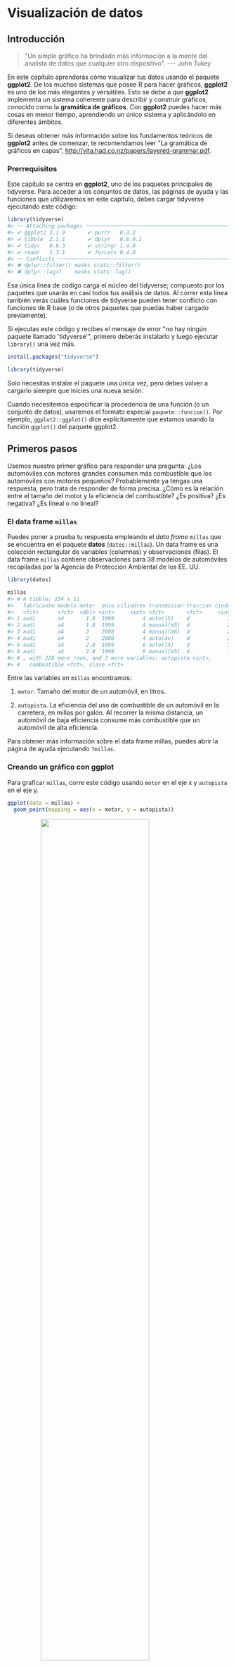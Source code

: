 

# Visualización de datos

## Introducción

>"Un simple gráfico ha brindado más información a la mente del analista de datos
>que cualquier otro dispositivo". --- John Tukey

En este capítulo aprenderás cómo visualizar tus datos usando el paquete **ggplot2**. De los muchos sistemas que posee R para hacer gráficos, **ggplot2** es uno de los más elegantes y versátiles. Esto se debe a que **ggplot2** implementa un sistema coherente para describir y construir gráficos, conocido como la **gramática de gráficos**. Con **ggplot2** puedes hacer más cosas en menor tiempo, aprendiendo un único sistema y aplicándolo en diferentes ámbitos.

Si deseas obtener más información sobre los fundamentos teóricos de **ggplot2** antes de comenzar, te recomendamos leer "La gramática de gráficos en capas", <http://vita.had.co.nz/papers/layered-grammar.pdf>.

### Prerrequisitos

Este capítulo se centra en **ggplot2**, uno de los paquetes principales de tidyverse. Para acceder a los conjuntos de datos, las páginas de ayuda y las funciones que utilizaremos en este capítulo, debes cargar tidyverse ejecutando este código:


```r
library(tidyverse)
#> ── Attaching packages ──────────────────────────────────────────────────────────────── tidyverse 1.2.1 ──
#> ✔ ggplot2 3.1.0       ✔ purrr   0.3.2  
#> ✔ tibble  2.1.1       ✔ dplyr   0.8.0.1
#> ✔ tidyr   0.8.3       ✔ stringr 1.4.0  
#> ✔ readr   1.3.1       ✔ forcats 0.4.0
#> ── Conflicts ─────────────────────────────────────────────────────────────────── tidyverse_conflicts() ──
#> ✖ dplyr::filter() masks stats::filter()
#> ✖ dplyr::lag()    masks stats::lag()
```

Esa única línea de código carga el núcleo del tidyverse; compuesto por los paquetes que usarás en casi todos tus análisis de datos. Al correr esta línea también verás cuáles funciones de tidyverse pueden tener conflicto con funciones de R base (o de otros paquetes que puedas haber cargado previamente).

Si ejecutas este código y recibes el mensaje de error "no hay ningún paquete llamado 'tidyverse'", primero deberás instalarlo y luego ejecutar `library()` una vez más.


```r
install.packages("tidyverse")

library(tidyverse)
```

Solo necesitas instalar el paquete una única vez, pero debes volver a cargarlo siempre que inicies una nueva sesión.

Cuando necesitemos especificar la procedencia de una función (o un conjunto de datos), usaremos el formato especial `paquete::funcion()`. Por ejemplo, `ggplot2::ggplot()` dice explícitamente que estamos usando la función `ggplot()` del paquete ggplot2.

## Primeros pasos

Usemos nuestro primer gráfico para responder una pregunta: ¿Los automóviles con motores grandes consumen más combustible que los automóviles con motores pequeños? Probablemente ya tengas una respuesta, pero trata de responder de forma precisa. ¿Cómo es la relación entre el tamaño del motor y la eficiencia del combustible? ¿Es positiva? ¿Es negativa? ¿Es lineal o no lineal?

### El data frame `millas`

Puedes poner a prueba tu respuesta empleando el *data frame* `millas` que se encuentra en el paquete **datos** (`datos::millas`). Un data frame es una colección rectangular de variables (columnas) y observaciones (filas). El data frame `millas` contiene observaciones para 38 modelos de automóviles recopiladas por la Agencia de Protección Ambiental de los EE. UU. 


```r
library(datos)

millas
#> # A tibble: 234 x 11
#>   fabricante modelo motor  anio cilindros transmision traccion ciudad
#>   <fct>      <fct>  <dbl> <int>     <int> <fct>       <fct>     <int>
#> 1 audi       a4       1.8  1999         4 auto(l5)    d            18
#> 2 audi       a4       1.8  1999         4 manual(m5)  d            21
#> 3 audi       a4       2    2008         4 manual(m6)  d            20
#> 4 audi       a4       2    2008         4 auto(av)    d            21
#> 5 audi       a4       2.8  1999         6 auto(l5)    d            16
#> 6 audi       a4       2.8  1999         6 manual(m5)  d            18
#> # … with 228 more rows, and 3 more variables: autopista <int>,
#> #   combustible <fct>, clase <fct>
```

Entre las variables en `millas` encontramos:

1. `motor`. Tamaño del motor de un automóvil, en litros.

2. `autopista`. La eficiencia del uso de combustible de un automóvil en la carretera, en millas por galón. Al recorrer la misma distancia, un automóvil de baja eficiencia consume más combustible que un automóvil de alta eficiencia. 

Para obtener más información sobre el data frame millas, puedes abrir la página de ayuda ejecutando `?millas`.

### Creando un gráfico con ggplot

Para graficar `millas`, corre este código usando `motor` en el eje x y `autopista` en el eje y.


```r
ggplot(data = millas) + 
  geom_point(mapping = aes(x = motor, y = autopista))
```

<img src="visualize_files/figure-html/unnamed-chunk-5-1.png" width="70%" style="display: block; margin: auto;" />

El gráfico muestra una relación negativa entre el tamaño del motor (`motor`) y la eficiencia del combustible (`autopista`). En otras palabras, los vehículos con motores grandes usan más combustible. Este resultado, ¿confirma o refuta tu hipótesis acerca de la relación entre la eficiencia del combustible y el tamaño del motor?

Para comenzar un gráfico con **ggplot2** se utiliza la función `ggplot()`. `ggplot()` crea un sistema de coordenadas al cual puedes agregar capas. El primer argumento de `ggplot()` es el conjunto de datos para usar en el gráfico. Si corres `ggplot(data = millas)`, obtendrás un gráfico vacío. Como no es muy interesante, no vamos a mostrarlo aquí.

Para completar tu gráfico debes agregar una o más capas a `ggplot()`. La función `geom_point()` agrega una capa de puntos al gráfico, que crea un diagrama de dispersión (*scatterplot*). **ggplot2** incluye muchas funciones geom, cada una de las cuales agrega un tipo de capa diferente a un gráfico. Aprenderás muchas de ellas a lo largo de este capítulo.

Cada función geom en **ggplot2** tiene un argumento de `mapping`. Este define cómo se "mapean" o se asignan las variables del conjunto de datos a propiedades visuales. El argumento de `mapping` siempre aparece emparejado con `aes()`, y los argumentos `x` e `y` dentro de `aes()` especifican qué variables asignar a los ejes x e y. **ggplot2** busca la variable asignada en el argumento `data`, en este caso, `millas`.

### Una plantilla de gráficos

Convirtamos ahora este código en una plantilla reutilizable para hacer gráficos con **ggplot2**. Para hacer un gráfico, reemplaza las secciones entre corchetes en el siguiente código con un conjunto de datos, una función geom o una colección de mapeos. 


```r
ggplot(data = <DATOS>) + 
  <GEOM_FUNCION>(mapping = aes(<MAPEOS>)) 
```

El resto de este capítulo te mostrará cómo utilizar y adaptar esta plantilla para crear diferentes tipos de gráficos. Comenzaremos por el componente `<MAPEOS>`

### Ejercicios

1.  Corre `ggplot(data = millas)`. ¿Qué observas?

2.  ¿Cuántas filas hay en `millas`? ¿Cuántas columnas?

3.  ¿Qué describe la variable `traccion`? Lee la ayuda de `?millas` para encontrar la respuesta.
     
4.  Realiza un gráfico de dispersión de `autopista` versus `cilindros`.

5.  ¿Qué sucede cuando haces un gráfico de dispersión de `clase` versus `traccion`? ¿Por qué no es útil este gráfico?

## Mapeos estéticos

> "El mayor valor de una imagen es cuando nos obliga a observar
> lo que no esperabamos ver". --- John Tukey

En el siguiente gráfico, un grupo de puntos (resaltados en rojo) parece quedar fuera de la tendencia lineal. Estos vehículos tienen un kilometraje mayor de lo que esperaríamos. ¿Cómo puedes explicar estos vehículos?

<img src="visualize_files/figure-html/unnamed-chunk-7-1.png" width="70%" style="display: block; margin: auto;" />

Supongamos que estos automóviles son híbridos. Una forma de probar esta hipótesis es observando la variable que indica la `clase` de cada automóvil. La variable `clase` del conjunto de datos de `millas` clasifica los autos en grupos como compacto, mediano y SUV. Si los puntos periféricos corresponden a automóviles híbridos, deberían estar clasificados como compactos o, tal vez, subcompactos (ten en cuenta que estos datos se recopilaron antes de que los camiones híbridos y SUV se hicieran populares).

Puedes agregar una tercera variable, como `clase`, a un diagrama de dispersión bidimensional asignándolo a una __estética__. Una estética es una propiedad visual de los objetos de un gráfico. La estética incluye cosas como el tamaño, la forma o el color de tus puntos. Puedes mostrar un punto (como el siguiente) de diferentes maneras cambiando los valores de sus propiedades estéticas. Como ya usamos la palabra "valor" para describir los datos, usemos la palabra "nivel" para describir las propiedades estéticas. Aquí cambiamos los niveles del tamaño, la forma y el color de un punto para que el punto sea pequeño, triangular o azul:

<img src="visualize_files/figure-html/unnamed-chunk-8-1.png" width="70%" style="display: block; margin: auto;" />

El mapeo entre las propiedades estéticas del gráfico y las variables del conjunto de datos te permite comunicar información de los mismos. Por ejemplo, puedes asignar los colores de los puntos de acuerdo con la variable `clase` para indicar la clase de cada automóvil.


```r
ggplot(data = millas) + 
  geom_point(mapping = aes(x = motor, y = autopista, color = clase))
```

<img src="visualize_files/figure-html/unnamed-chunk-9-1.png" width="70%" style="display: block; margin: auto;" />

(Si prefieres el inglés británico, como Hadley, puedes usar `colour` en lugar de `color`).

Para mapear (o asignar) una estética a una variable, debes asociar el nombre de la estética al de la variable dentro de `aes()`. **ggplot2** asignará automáticamente un nivel único de la estética (en este ejemplo, un color) a cada valor único de la variable. Este proceso es conocido como __escalamiento__ (*scaling*). **ggplot2** acompañará el gráfico con una leyenda que explica qué niveles corresponden a qué valores.

Los colores revelan que muchos de los puntos inusuales son los automóviles de dos asientos. ¡Estos automóviles no parecen híbridos, y son, de hecho, automóviles deportivos! Los automóviles deportivos tienen motores grandes, así como las camionetas todo terreno o pickups, a diferencia de los automóviles pequeños, medianos y compactos, lo que mejora su consumo de gasolina. En retrospectiva, es poco probable que estos automóviles sean híbridos ya que tienen motores grandes.

En el ejemplo anterior, asignamos la variable `clase` a la estética del color , pero podríamos haber asignado a la estética del tamaño de la misma manera. En este caso, el tamaño exacto de cada punto revelaría clase. Recibimos aquí una __advertencia__ (*warning*), porque mapear una variable desordenada (`clase`) a una estética ordenada (`size`) no es una buena idea.


```r
ggplot(data = millas) + 
  geom_point(mapping = aes(x = motor, y = autopista, size = clase))
#> Warning: Using size for a discrete variable is not advised.
```

<img src="visualize_files/figure-html/unnamed-chunk-10-1.png" width="70%" style="display: block; margin: auto;" />

También podríamos haber asignado la `clase` a la estética *alfa*, que controla la transparencia de los puntos o a la estética *shape* que controla la forma (shape) de los puntos.


```r
# Izquierda
ggplot(data = millas) + 
  geom_point(mapping = aes(x = motor, y = autopista, alpha = clase))

# Derecha
ggplot(data = millas) + 
  geom_point(mapping = aes(x = motor, y = autopista, shape = clase))
```

<img src="visualize_files/figure-html/unnamed-chunk-11-1.png" width="50%" /><img src="visualize_files/figure-html/unnamed-chunk-11-2.png" width="50%" />

¿Qué pasó con los SUV? **ggplot2** solo puede usar seis formas a la vez. De forma predeterminada, los grupos adicionales no se grafican cuando se emplea la estética de la forma.

Para cada estética, se usa `aes()` para asociar el nombre de la estética con la variable seleccionada para graficar. La función `aes()` reúne cada una de las asignaciones estéticas utilizadas por una capa y las pasa al argumento de mapeo de la capa.  La sintaxis resalta una visión útil sobre `x` e `y`: las ubicaciones de x e y de un punto son en sí mismas también estéticas, es decir propiedades visuales que se puede asignar a las variables para mostrar información sobre los datos.

Una vez que asignas una estética, **ggplot2** se ocupa del resto. El paquete selecciona una escala razonable para usar con la estética elegida y construye una leyenda que explica la relación entre niveles y valores. Para la estética x e y, **ggplot2** no crea una leyenda, pero crea una línea que delimita el eje con sus marcas de graduación y una etiqueta. La línea del eje actúa como una leyenda; explica el mapeo entre ubicaciones y valores.

También puedes *fijar* las propiedades estéticas de tu geom manualmente. Por ejemplo, podemos hacer que todos los puntos del gráfico sean azules:


```r
ggplot(data = millas) + 
  geom_point(mapping = aes(x = motor, y = autopista), color = "blue")
```

<img src="visualize_files/figure-html/unnamed-chunk-12-1.png" width="70%" style="display: block; margin: auto;" />

Aquí, el color no transmite información sobre una variable, sino que cambia la apariencia del gráfico. Para establecer una estética de forma manual, debes usar el nombre de la estética como un argumento de la función geom; es decir, va *fuera* de `aes()`. Tendrás que elegir un nivel que tenga sentido para esa estética:

*	El nombre de un color como una cadena de caracteres. 

*	El tamaño de un punto en mm.

*	La forma de un punto como un número, como se muestra en la Figura \@ref(fig:shapes).

<div class="figure" style="text-align: center">
<img src="visualize_files/figure-html/shapes-1.png" alt="R tiene 25 formas de default que están identificadas por números. Hay algunas que parecen duplicados: por ejemplo 0, 15 y 22 son todos cuadrados. La diferencia viene de la interacción entre las estéticas `color` y `fill` (*relleno*). Las formas vacías (0--14) tienen un borde determinado por `color`; las formas sólidas (15--18) están rellenas con `color`; las formas rellenas (21--24) tienen un borde de `color` y están renellas por `fill`." width="75%" />
<p class="caption">(\#fig:shapes)R tiene 25 formas de default que están identificadas por números. Hay algunas que parecen duplicados: por ejemplo 0, 15 y 22 son todos cuadrados. La diferencia viene de la interacción entre las estéticas `color` y `fill` (*relleno*). Las formas vacías (0--14) tienen un borde determinado por `color`; las formas sólidas (15--18) están rellenas con `color`; las formas rellenas (21--24) tienen un borde de `color` y están renellas por `fill`.</p>
</div>

### Ejercicios

1.  ¿Qué no va bien en este código? ¿Por qué hay puntos que no son azules?

    
    ```r
    ggplot(data = millas) + 
      geom_point(mapping = aes(x = motor, y = autopista, color = "blue"))
    ```
    
    <img src="visualize_files/figure-html/unnamed-chunk-13-1.png" width="70%" style="display: block; margin: auto;" />
    
2. ¿Qué variables en `millas` son categóricas? ¿Qué variables son continuas? (Sugerencia: escribe `? millas` para leer la documentación de ayuda para este conjunto de datos). ¿Cómo puedes ver esta información cuando ejecutas `millas`?

3.  Asigna una variable continua a `color`, ` size`, y `shape`. ¿Cómo se comportan estas estéticas de manera diferente para variables categóricas y variables continuas?
    
4.  ¿Qué ocurre si asignas o mapeas la misma variable a múltiples estéticas?

5.  ¿Qué hace la estética `stroke`? ¿Con qué formas trabaja? (Sugerencia: consultar `?geom_point`)

6.  ¿Qué ocurre si se asigna o mapea una estética a algo diferente del nombre de una variable, como ser `aes(color = motor < 5)`?

## Problemas comúnes

Es probable que encuentres problemas con los primeros códigos que ejecutes en R, e. No te preocupes, es lo más común. He estado escribiendo código en R durante años, ¡y todos los días sigo escribiendo código que no funciona!

Comienza comparando cuidadosamente el código que estás ejecutando con el código en este libro. R es extremadamente exigente, y un carácter fuera de lugar puede marcar la diferencia. Asegúrate de que cada `(` coincida con un `)` y cada `" ` esté emparejado con otro` "`. Algunas veces ejecutarás el código y no pasará nada. Comprueba la parte izquierda de tu consola: si es un `+`, significa que R no cree que hayas escrito una expresión completa y está esperando que la termines. En este caso, normalmente es fácil comenzar nuevamente desde cero presionando ESCAPE para cancelar el procesamiento del comando actual.

Un problema común al crear gráficos con **ggplot2** es colocar el `+` en el lugar equivocado: debe encontrarse al final de la línea, no al inicio. En otras palabras, asegúrate de no haber escrito accidentalmente un código como este:

```R
ggplot(data = millas) 
+ geom_point(mapping = aes(x = motor, y = autopista))
```

Si esto no resuelve el problema, prueba la ayuda. Puedes obtener ayuda sobre cualquier función R ejecutando ?nombre_de_la_funcion en la consola, o seleccionando el nombre de la función y presionando F1 en RStudio. No te preocupes si la ayuda no te parece tan útil, trata entonces de saltar a los ejemplos y buscar un pedazo de código que coincida con lo que intentas hacer.

Si eso no ayuda, lee cuidadosamente el mensaje de error. ¡A veces la respuesta estará oculta allí! Cuando eres nuevo en R, la respuesta puede estar en el mensaje de error, pero aún no sabes cómo entenderlo. Otra gran herramienta es Google: intenta buscar allí el mensaje de error, ya que es probable que otra persona haya tenido el mismo problema y haya obtenido ayuda en línea.

## Separar en facetas

Una forma de agregar variables adicionales es con las estéticas. Otra forma particularmente útil para las variables categóricas consiste en dividir el gráfico en __facetas__, sub-gráficos que muestran cada uno un subconjunto de los datos.

Para separar en facetas un gráfico según una sola variable, usa `facet_wrap()` - del inglés *envolver una faceta*. El primer argumento de `facet_wrap()` debería ser una fórmula creada con `~` seguido por el nombre de una de las variable (aquí "fórmula" es el nombre de un tipo de estructura en R, no un sinónimo de "ecuación").  La variable que uses en `facet_wrap()` debe ser discreta.


```r
ggplot(data = millas) + 
  geom_point(mapping = aes(x = motor, y = autopista)) + 
  facet_wrap(~ clase, nrow = 2)
```

<img src="visualize_files/figure-html/unnamed-chunk-14-1.png" width="70%" style="display: block; margin: auto;" />

Para separar en facetas un gráfico según las combinaciones de dos variables, agregua `facet_grid()` a tu código del gráfico. El primer argumento de `facet_grid()` también corresponde a una fórmula. Esta vez, la fórmula debe contener dos nombres de variables separados por un `~`.


```r
ggplot(data = millas) + 
  geom_point(mapping = aes(x = motor, y = autopista)) + 
  facet_grid(traccion ~ cilindros)
```

<img src="visualize_files/figure-html/unnamed-chunk-15-1.png" width="70%" style="display: block; margin: auto;" />

Si prefieres no separar en facetas las filas o columnas, remplaza por un `.` el nombre de alguna de las variables, por ejemplo ` + facet_grid(. ~ cyl)`.

### Ejercicios

1.  Qué ocurre si intentas separar en facetas a una variable continua?

2.  ¿Qué significan las celdas vacías que aparecen en el gráfico generado usando `facet_grid(traccion ~ cilindros)`? 
¿Cómo se relacionan con este gráfico?
    
    
    ```r
    ggplot(data = millas) + 
      geom_point(mapping = aes(x = traccion, y = cilindros))
    ```

3.  ¿Qué gráfica el siguiente código? ¿Qué hace `.` ?

    
    ```r
    ggplot(data = millas) + 
      geom_point(mapping = aes(x = motor, y = autopista)) +
      facet_grid(traccion ~ .)
    
    
    ggplot(data = millas) + 
     geom_point(mapping = aes(x = motor, y = autopista)) +
     facet_grid(. ~ cilindros)
    ```

4.  Mira de nuevo el primer gráfico en facetas presentado en esta sección:

    
    ```r
    ggplot(data = millas) + 
     geom_point(mapping = aes(x = motor, y = autopista)) + 
     facet_wrap(~ clase, nrow = 2)
    ```
    
   ¿Cuáles son las ventajas de separar en facetas en lugar de aplicar una estética de color?
   ¿Cuáles son las desventajas?
   ¿Cómo cambiaría este balance si tuvieras un conjunto de datos más grande?
    
5.  Lee `?facet_wrap`. ¿Qué hace `nrow`? ¿Qué hace `ncol`?
¿Qué otras opciones controlan el diseño de los paneles individuales? 
¿Por qué `facet_grid()` no tiene argumentos `nrow` y `ncol`?

6.  Cuando usas `facet_grid()`, generalmente deberías poner la variable con un mayor número de niveles únicos en las columnas. ¿Por qué?

## Objetos geométricos

¿Cómo son estos dos gráficos similares?

<img src="visualize_files/figure-html/unnamed-chunk-19-1.png" width="50%" /><img src="visualize_files/figure-html/unnamed-chunk-19-2.png" width="50%" />

Ambos gráficos contienen las mismas variables x e y, y describen los mismos datos. Pero los gráficos no son idénticos. Cada gráfico usa un objeto visual diferente para representar los datos. En la sintaxis **ggplot2**, decimos que usan diferentes __geoms__.

Un __geom__ es el objeto geométrico usado para representar datos de forma gráfica. La gente a menudo llama los gráficos por el tipo de geom que utiliza. Por ejemplo, los diagramas de barras usan geoms de barra (*bar*), los diagramas de líneas usan geoms de línea (*line*), los diagramas de caja usan geoms de diagrama de caja (*boxplot*), y así sucesivamente. En inglés, los diagramas de puntos (llamados *scatterplots*)  rompen la tendencia; ellos usan geom de punto (o *point*).  Como vemos arriba, puedes usar diferentes geoms para graficar los mismos datos. La gráfica de la izquierda usa el geom de punto (`geom_point()`), y la gráfica de la derecha usa el geom liso (`geom_smooth()`), una línea suave ajustada a los datos.

Para cambiar el geom de tu gráfico, modifica la función geom que acompaña a `ggplot()`. Por ejemplo, para hacer los gráficos que se muestran arriba, puedes usar este código:


```r
# izquierda
ggplot(data = millas) + 
  geom_point(mapping = aes(x = motor, y = autopista))

# derecha
ggplot(data = millas) + 
  geom_point(mapping = aes(x = motor, y = autopista))
```

Cada función geom en **ggplot2** toma un argumento de `mapping`. Sin embargo, no todas las estéticas funcionan con todos los geom. Podrías establecer la forma para un punto, pero no podrías establecer la "forma" de una línea. Por otro lado, para una línea es posible elegir el *tipo* de línea (*linetype*). `geom_smooth()` dibujará una línea diferente, con un tipo de línea diferente, para cada valor único de la variable que asignes al tipo de línea.


```r
ggplot(data = millas) + 
  geom_smooth(mapping = aes(x = motor, y = autopista, linetype = traccion))
```

<img src="visualize_files/figure-html/unnamed-chunk-21-1.png" width="70%" style="display: block; margin: auto;" />

Aquí `geom_smooth()` separa los automóviles en tres líneas en función de su valor de `traccion`, que describe el tipo de transmisión de un automóvil. Una línea describe todos los puntos con un valor de 4, otra línea los de valor d, y una tercera línea describe los puntos con un valor t. Aquí, `4` significa tracción en las cuatro ruedas, `d` tracción delantera y `t` tracción trasera.

Si esto suena extraño, podemos hacerlo más claro al superponer las líneas sobre los datos brutos y luego colorear todo según `traccion`. 

<img src="visualize_files/figure-html/unnamed-chunk-22-1.png" width="70%" style="display: block; margin: auto;" />

¡Observa que generamos un gráfico que contiene dos geoms! Si esto te emociona, abróchate el cinturón. En la siguiente sección aprenderemos cómo colocar múltiples geoms en el mismo gráfico.

**ggplot2** proporciona más de 30 geoms, y los paquetes de extensión proporcionan aún más (consulta <https://www.ggplot2-exts.org> para obtener una muestra). La mejor forma de obtener un panorama completo sobre las posibilidades que brinda **ggplot2** es consultando la hoja de referencia (*cheatsheet*), que puedes encontrar en <http://rstudio.com/cheatsheets>. Para obtener más información sobre un tipo dado de geoms, usa la ayuda: `?geom_smooth`.

Muchos geoms, tal como `geom_smooth()`, usan un único objeto geométrico para mostrar múltiples filas de datos. Para estos geoms, puedes asignar la estética de `group`  a una variable categórica para graficar múltiples objetos. **ggplot2** representará un objeto distinto por cada valor único de la variable de agrupamiento. En la práctica, **ggplot2** agrupará automáticamente los datos para estos geoms siempre que se asigne una estética a una variable discreta (como en el ejemplo del tipo de línea o `linetype`). Es conveniente confiar en esta característica porque la estética del grupo en sí misma no agrega una leyenda o características distintivas a los geoms.


```r
ggplot(data = millas) + 
  geom_smooth(mapping = aes(x = motor, y = autopista))
              
ggplot(data = millas) + 
  geom_smooth(mapping = aes(x = motor, y = autopista, group = traccion))
  
ggplot(data = millas) + 
  geom_smooth(mapping = aes(x = motor, y = autopista, color = traccion), show.legend = FALSE)
```

<img src="visualize_files/figure-html/unnamed-chunk-23-1.png" width="33%" /><img src="visualize_files/figure-html/unnamed-chunk-23-2.png" width="33%" /><img src="visualize_files/figure-html/unnamed-chunk-23-3.png" width="33%" />

Para mostrar múltiples geoms en el mismo gráfico, agrega varias funciones geom a `ggplot()`:


```r
ggplot(data = millas) + 
  geom_point(mapping = aes(x = motor, y = autopista)) +
  geom_smooth(mapping = aes(x = motor, y = autopista))
```

<img src="visualize_files/figure-html/unnamed-chunk-24-1.png" width="70%" style="display: block; margin: auto;" />

Esto introduce sin embargo cierta duplicación en nuestro código. Imagina que deseas cambiar el eje y para mostrar `ciudad` en lugar de `autopista`. Necesitarías cambiar la variable en dos lugares, y podrías olvidarte de actualizar uno. Puedes evitar este tipo de repetición pasando un conjunto de mapeos a `ggplot()`. **ggplot2** tratará estos mapeos como mapeos globales que se aplican a cada geom en el gráfico. En otras palabras, este código producirá la misma gráfica que el código anterior:


```r
ggplot(data = millas, mapping = aes(x = motor, y = autopista)) +
  geom_point() + 
  geom_smooth()
```

Si colocas mapeos en una función geom, ggplot2 los tratará como mapeos locales para la capa. Estas asignaciones serán usadas para extender o sobrescribir los mapeos globales *de solo esa capa*. Esto permite mostrar diferentes estéticas en diferentes capas.


```r
ggplot(data = millas, mapping = aes(x = motor, y = autopista)) + 
  geom_point(mapping = aes(color = clase)) + 
  geom_smooth()
```

<img src="visualize_files/figure-html/unnamed-chunk-26-1.png" width="70%" style="display: block; margin: auto;" />

La misma idea se puede emplear para especificar distintos conjuntos de datos (`data`) para cada capa. Aquí, nuestra línea suave muestra solo un subconjunto del conjunto de datos de `millas`, los autos subcompactos. El argumento de datos locales en `geom_smooth()` anula el argumento de datos globales en `ggplot()` solo para esa capa.


```r
ggplot(data = millas, mapping = aes(x = motor, y = autopista)) +
 geom_point(mapping = aes(color = clase)) + 
  geom_smooth(data = filter(millas, clase == "subcompacto"), se = FALSE)
```

<img src="visualize_files/figure-html/unnamed-chunk-27-1.png" width="70%" style="display: block; margin: auto;" />

(Aprenderás cómo funciona `filter()` en el próximo capítulo: por ahora, solo recuerda que este comando selecciona los automóviles subcompactos).

### Ejercicios

1.  ¿Qué geom usarías para generar un gráfico de líneas?
¿Un diagrama de caja? ¿Un histograma? ¿Un gráfico de área?

2.  Ejecuta este código en tu mente y predice cómo se verá el *output*.
Luego, ejecuta el código en R y verifica tus predicciones.
    
    
    ```r
    ggplot(data = millas, mapping = aes(x = motor, y = autopista, color = traccion)) +
     geom_point() + 
     geom_smooth(se = FALSE)
    ```
3.  ¿Qué muestra `show.legend = FALSE`? ¿Qué pasa si lo quitas?
    ¿Por qué crees que lo usé antes en el capítulo?

4.  ¿Qué hace el argumento `se` en `geom_smooth()`?

5.  ¿Se verán distintos estos gráficos? ¿Por qué sí o por qué no?

    
    ```r
    ggplot(data = millas, mapping = aes(x = motor, y = autopista)) +
     geom_point() + 
     geom_smooth()
     
    ggplot() +
      geom_point(data = millas, mapping = aes(x = motor, y = autopista)) + 
      geom_smooth(data = millas, mapping = aes(x = motor, y = autopista))
    ```

6.  Recrea el código R necesario para generar los siguientes gráficos:
    
    <img src="visualize_files/figure-html/unnamed-chunk-30-1.png" width="50%" /><img src="visualize_files/figure-html/unnamed-chunk-30-2.png" width="50%" /><img src="visualize_files/figure-html/unnamed-chunk-30-3.png" width="50%" /><img src="visualize_files/figure-html/unnamed-chunk-30-4.png" width="50%" /><img src="visualize_files/figure-html/unnamed-chunk-30-5.png" width="50%" /><img src="visualize_files/figure-html/unnamed-chunk-30-6.png" width="50%" />

## Transformaciones estadísticas

A continuación, echemos un vistazo a un gráfico de barras. Los gráficos de barras parecen simples, pero son interesantes porque revelan algo sutil sobre los gráficos. Considera un gráfico de barras básico, como se realizó con `geom_bar()`. El siguiente cuadro muestra la cantidad total de diamantes en el conjunto de datos de `diamantes`, agrupados por la variable `corte`. El conjunto de datos de `diamantes` se encuentra en el paquete **datos** y contiene información sobre ~ 54000 diamantes, incluido el `precio`, el `quilate`, el `color`, la `claridad` y el `corte` de cada diamante. El gráfico muestra que hay más diamantes disponibles con cortes de alta calidad que con cortes de baja calidad.


```r
ggplot(data = diamantes) + 
  geom_bar(mapping = aes(x = corte))
```

<img src="visualize_files/figure-html/unnamed-chunk-31-1.png" width="70%" style="display: block; margin: auto;" />

En el eje x, el gráfico muestra `corte`, una variable de `diamantes`. En el eje y muestra recuento, ¡pero el recuento no es una variable en `diamantes`! ¿De dónde viene el recuento? Muchos gráficos, como los diagramas de dispersión, grafican los valores brutos de su conjunto de datos. Otros gráficos, como los gráficos de barras, calculan nuevos valores para presentar:

*	los gráficos de barras, los histogramas y los polígonos de frecuencia almacenan los datos y luego grafican los conteos de contenedores, sea el número de puntos que caen en cada contenedor.

*	los suavizadores ajustan un modelo a los datos y luego grafican las predicciones del modelo.

*	los diagramas de caja calculan un sólido resumen de la distribución y luego muestran un cuadro con formato especial.

El algoritmo utilizado para calcular nuevos valores para un gráfico se llama *stat*, abreviatura en inglés de transformación estadística. La siguiente figura describe cómo funciona este proceso con `geom_bar()`.

<img src="images/visualization-stat-bar.png" width="100%" style="display: block; margin: auto;" />

Puedes aprender qué stat usa cada geom inspeccionando el valor predeterminado para el argumento stat. Por ejemplo, `?geom_bar` muestra que el valor predeterminado para `stat` es "count", lo que significa que `geom_bar()` usa `stat_count()`. `stat_count()` está documentado en la misma página que `geom_bar()`, y si te desplazas hacia abajo puedes encontrar una sección llamada "Variables calculadas" (*Computed variables*). Eso describe cómo calcula dos nuevas variables: `count` y `prop`.

Por lo general puedes usar geoms y estadísticas de forma intercambiable. Por ejemplo, puedes volver a crear la gráfica anterior usando `stat_count()` en lugar de `geom_bar()`:


```r
ggplot(data = diamantes) + 
  stat_count(mapping = aes(x = corte))
```

<img src="visualize_files/figure-html/unnamed-chunk-33-1.png" width="70%" style="display: block; margin: auto;" />

Esto funciona porque cada geom tiene una estadística predeterminada; y cada estadística tiene un geom predeterminado. Esto significa que generalmente puedes usar geoms sin preocuparte por la transformación estadística subyacente. Hay tres razones por las que podrías necesitar usar una estadística explícitamente:

1.	Es posible que desees anular la estadística predeterminada. En el siguiente código, cambio la estadística de `geom_bar()` de recuento (el valor predeterminado) a identidad. Esto me permite asignar la altura de las barras a los valores brutos de una variable $y$. Desafortunadamente, cuando la gente habla de gráficos de barras casualmente, podrían estar refiriéndose a este tipo de gráfico de barras, donde la altura de la barra ya está presente en los datos, o al gráfico de barras anterior, donde la altura de la barra se determina contando filas.

    
    
    ```r
    demo <- tribble(
     ~corte,         ~freq,
     "Regular",       1610,
     "Bueno",       4906,
     "Muy Bueno",  12082,
     "Premium",    13791,
     "Ideal",      21551
    )
    
    ggplot(data = demo) +
      geom_bar(mapping = aes(x = corte, y = freq), stat = "identity")
    ```
    
    <img src="visualize_files/figure-html/unnamed-chunk-34-1.png" width="70%" style="display: block; margin: auto;" />
    
    (No te preocupes si nunca has visto `<-` o `tribble()`. Puede que seas capaz de adivinar su significado por el contexto. ¡Aprenderás lo que hacen exactamente pronto!)

2.  Es posible que desees anular el mapeo predeterminado de las variables transformadas a la estética. 
Por ejemplo, es posible que desees mostrar un gráfico de barras de proporciones, en lugar de un recuento:
    
    
    ```r
     ggplot(data = diamantes) + 
      geom_bar(mapping = aes(x = corte, y = ..prop.., group = 1))
    ```
    
    <img src="visualize_files/figure-html/unnamed-chunk-35-1.png" width="70%" style="display: block; margin: auto;" />

   Para encontrar las variables calculadas por la estadística, busca la sección de ayuda titulada "Variables calculadas".
    
3.  Es posible que desees resaltar la transformación estadística en tu código.
Por ejemplo, puedes usar `stat_summary()`, que resume los valores de y para cada valor único de x, para resaltar el resumen que se está computando:

    
    ```r
    ggplot(data = diamantes) + 
     stat_summary(
      mapping = aes(x = corte, y = profundidad),
      fun.ymin = min,
      fun.ymax = max,
      fun.y = median
      )
    ```
    
    <img src="visualize_files/figure-html/unnamed-chunk-36-1.png" width="70%" style="display: block; margin: auto;" />
    
**ggplot2** proporciona más de 20 estadísticas para que uses. Cada estadística es una función, por lo que puedes obtener ayuda de la manera habitual, por ejemplo: `?stat_bin`. Para ver una lista completa de estadísticas disponibles para **ggplot2**, consulta la hoja de referencia.

### Ejercicios

1.  ¿Cuál es el geom predeterminado asociado con `stat_summary()`? 
¿Cómo podrías reescribir el gráfico anterior para usar esa función geom en lugar de la función stat?

2.  ¿Qué hace `geom_col()`? ¿Cómo es diferente a `geom_bar()`?

3.  La mayoría de los geoms y las estadísticas vienen en pares que casi siempre se usan en conjunto.
Lee la documentación y has una lista de todos los pares. ¿Qué tienen en común?

4.  ¿Qué variables calcula `stat_smooth()`? ¿Qué parámetros controlan su comportamiento?

1.  En nuestro gráfico de barras de proporción , necesitamos establecer `group = 1`. ¿Por qué?
En otras palabras, ¿cuál es el problema con estos dos gráficos?

   
    
    ```r
    
    ggplot(data = diamantes) + 
      geom_bar(mapping = aes(x = corte, y = ..prop..))
      
    ggplot(data = diamantes) + 
      geom_bar(mapping = aes(x = corte, fill = color, y = ..prop..))
    ```

## Ajustes de posición

Hay una pieza más de magia asociada con los gráficos de barras. Puede colorear un gráfico de barras usando la estética de `color` o, tal vez con el más útil `fill`:


```r
ggplot(data = diamantes) + 
  geom_bar(mapping = aes(x = corte, colour = corte))
  
ggplot(data = diamantes) + 
  geom_bar(mapping = aes(x = corte, fill = corte))
```

<img src="visualize_files/figure-html/unnamed-chunk-38-1.png" width="50%" /><img src="visualize_files/figure-html/unnamed-chunk-38-2.png" width="50%" />

Mira lo que sucede si asigna la estética de relleno a otra variable, como `claridad`: las barras se apilan automáticamente. Cada rectángulo de color representa una combinación de `corte` y `claridad`.


```r
ggplot(data = diamantes) + 
  geom_bar(mapping = aes(x = corte, fill = claridad))
```

<img src="visualize_files/figure-html/unnamed-chunk-39-1.png" width="70%" style="display: block; margin: auto;" />

El apilamiento se realiza automáticamente mediante el ajuste de posición especificado por el argumento `position`. Si no deseas un gráfico de barras apiladas , puedes usar una de las otras tres opciones: `"identity"`, `"dodge"` o `"fill"`, del inglés *identidad*, *esquivar* y *llenar* respectivamente.

*	`position = "identity"` colocará cada objeto exactamente donde cae en el contexto del gráfico. Esto no es muy útil al momento de graficar barras, porque las superpone. Para ver esa superposición, debemos hacer que las barras sean ligeramente transparentes al configurar alfa a un valor pequeño, o completamente transparente al establecer `fill = NA`.
    

```r
ggplot(data = diamantes, mapping = aes(x = corte, fill = claridad)) + 
  geom_bar(alpha = 1/5, position = "identity")
     
ggplot(data = diamantes, mapping = aes(x = corte, colour = claridad)) + 
  geom_bar(fill = NA, position = "identity")
```

<img src="visualize_files/figure-html/unnamed-chunk-40-1.png" width="50%" /><img src="visualize_files/figure-html/unnamed-chunk-40-2.png" width="50%" />
    
El ajuste de `position = identity` es más útil para geoms 2-D, como puntos, donde es la opción predeterminada.
   
* `position = "fill"` funciona como el apilamiento, pero hace que cada conjunto de barras apiladas tenga la misma altura. Esto hace que sea más fácil comparar proporciones entre grupos.


```r
ggplot(data = diamantes) + 
  geom_bar(mapping = aes(x = corte, fill = claridad), position = "dodge")
```

<img src="visualize_files/figure-html/unnamed-chunk-41-1.png" width="70%" style="display: block; margin: auto;" />

* `position = "dodge"` coloca objetos superpuestos directamente uno al lado del otro. Esto hace que sea más fácil comparar valores individuales.


```r
ggplot(data = diamantes) + 
  geom_bar(mapping = aes(x = corte, fill = claridad), position = "dodge")
```

<img src="visualize_files/figure-html/unnamed-chunk-42-1.png" width="70%" style="display: block; margin: auto;" />

Hay otro tipo de ajuste que no es útil para gráficos de barras, pero puede ser muy útil para diagramas de dispersión. Recuerda nuestro primer diagrama de dispersión. ¿Notaste que la trama muestra solo 126 puntos, a pesar de que hay 234 observaciones en el conjunto de datos?

<img src="visualize_files/figure-html/unnamed-chunk-43-1.png" width="70%" style="display: block; margin: auto;" />

Los valores de las variables `autopista` y `motor` se redondean de modo que los puntos aparecen en una cuadrícula y muchos se superponen entre sí. Este problema se conoce como __sobregraficado__ (*overplotting*).  Esta disposición hace que sea difícil ver dónde está la masa de datos. ¿Los puntos de datos se distribuyen equitativamente a lo largo de la gráfica, o hay una combinación especial de `autopista` y `motor` que contiene 109 valores?

Puedes evitar esta grilla estableciendo el ajuste de posición en "jitter". `position = "jitter"` agrega una pequeña cantidad de ruido aleatorio a cada punto. Esto dispersa los puntos ya que no es probable que dos puntos reciban la misma cantidad de ruido aleatorio.


```r
ggplot(data = millas) + 
  geom_point(mapping = aes(x = motor, y = autopista), position = "jitter")
```

<img src="visualize_files/figure-html/unnamed-chunk-44-1.png" width="70%" style="display: block; margin: auto;" />

Si bien agregar aleatoriedad a los puntos puede parecer una forma extraña de mejorar tu gráfico ya que hace que sea menos preciso a escalas pequeñas, lo hace ser más revelador a gran escala. Como esta es una operación tan útil, ggplot2 viene con una abreviatura de `geom_point(position = "jitter")`: `geom_jitter()`.

Para obtener más información sobre ajustes de posición, busca la página de ayuda asociada con cada ajuste: `?position_dodge`, `?position_fill`, `?position_identity`, `?position_jitter` y `?position_stack`.

### Ejercicios

1.  ¿Cuál es el problema con este gráfico? ¿Cómo podrías mejorarlo?


```r
ggplot(data = millas, mapping = aes(x = ciudad, y = autopista)) + 
  geom_point()
```

<img src="visualize_files/figure-html/unnamed-chunk-45-1.png" width="70%" style="display: block; margin: auto;" />

2. ¿Qué parámetros de `geom_jitter()` controlan la cantidad de ruido?

3.  Compara y contrasta `geom_jitter()` con `geom_count()`

4.  ¿Cuál es el ajuste de posición predeterminado de `geom_boxplot()`? Crea una visualización del conjunto de datos de `millas` que lo demuestre.

## Sistemas de coordenadas

Los sistemas de coordenadas son probablemente la parte más complicada de ggplot2. El sistema predeterminado es el sistema de coordenadas cartesianas, donde las posiciones x e y actúan independientemente para determinar la ubicación de cada punto. Hay varios otros sistemas de coordenadas que ocasionalmente son útiles.

*   `coord_flip()` cambia los ejes x e y. Esto es útil (por ejemplo), si quieres diagramas de caja horizontales. También es útil para etiquetas largas: es difícil ajustarlas sin superposición en el eje x.
    
    
    ```r
    
    ggplot(data = millas, mapping = aes(x = clase, y = autopista)) + 
       geom_boxplot()
       
    ggplot(data = millas, mapping = aes(x = clase, y = autopista))  + 
      geom_boxplot() +
      coord_flip()
    ```
    
    <img src="visualize_files/figure-html/unnamed-chunk-46-1.png" width="50%" /><img src="visualize_files/figure-html/unnamed-chunk-46-2.png" width="50%" />

*   `coord_quickmap()` establece la relación de aspecto correctamente para los mapas. Esto es muy importante si graficas datos espaciales con ggplot2 (tema que desafortunadamente no contamos con espacio para desarrollar en este libro).

    
    ```r
    nz <- map_data("nz")
    
    ggplot(nz, aes(long, lat, group = group)) +
      geom_polygon(fill = "white", colour = "black")
    
    ggplot(nz, aes(long, lat, group = group)) +
      geom_polygon(fill = "white", colour = "black") +
      coord_quickmap()
    ```
    
    <img src="visualize_files/figure-html/unnamed-chunk-47-1.png" width="50%" /><img src="visualize_files/figure-html/unnamed-chunk-47-2.png" width="50%" />

*   `coord_polar()` usa coordenadas polares. Las coordenadas polares revelan una conexión interesante entre un gráfico de barras y un gráfico de Coxcomb.
    
    
    ```r
    bar <- ggplot(data = diamantes) + 
    geom_bar(
     mapping = aes(x = corte, fill = corte), 
     show.legend = FALSE,
     width = 1
    ) + 
    theme(aspect.ratio = 1) +
    labs(x = NULL, y = NULL)
    
    bar + coord_flip()
    bar + coord_polar()
    ```
    
    <img src="visualize_files/figure-html/unnamed-chunk-48-1.png" width="50%" /><img src="visualize_files/figure-html/unnamed-chunk-48-2.png" width="50%" />

### Ejercicios

1.  Convierte un gráfico de barras apiladas en un gráfico circular usando `coord_polar()`.

2.  ¿Qué hace `labs()`? Lee la documentación.

3.  ¿Cuál es la diferencia entre `coord_quickmap()` y `coord_map()`?

4.  ¿Qué te dice la gráfica siguiente sobre la relación entre la ciudad y la `autopista`? ¿Por qué es `coord_fixed()` importante? ¿Qué hace `geom_abline()`?
    
    
    ```r
    ggplot(data = millas, mapping = aes(x = ciudad, y = autopista)) +
      geom_point() + 
      geom_abline() +
      coord_fixed()
    ```
    
    <img src="visualize_files/figure-html/unnamed-chunk-49-1.png" width="50%" style="display: block; margin: auto;" />

## La gramática de gráficos en capas

En las secciones anteriores, aprendiste mucho más que cómo hacer diagramas de dispersión, gráficos de barras y diagramas de caja. Aprendiste una base que se puede usar para hacer cualquier tipo de gráfico con **ggplot2**. Para ver esto, agreguemos ajustes de posición, estadísticas, sistemas de coordenadas y facetas a nuestra plantilla de código:

```
ggplot(data = <DATOS>) + 
  <GEOM_FUNCION>( 
     mapping = aes(<MAPEOS>),
     stat = <ESTADISTICA>, 
     position = <POSICION>
  ) +
  <FUNCION_COORDENADAS> +
  <FUNCION_FACETAS>

```

Nuestra nueva plantilla tiene siete parámetros que se corresponde con las palabras entre corchetes que aparecen en la plantilla. En la práctica, rara vez necesitas proporcionar los siete parámetros para hacer un gráfico porque **ggplot2** proporcionará valores predeterminados útiles para todos excepto para los datos, las asignaciones y la función geom.

Los siete parámetros en la plantilla componen la gramática de los gráficos, un sistema formal de construcción de gráficos. La gramática de los gráficos se basa en la idea de que puedes describir de manera única *cualquier* gráfico como una combinación de un conjunto de datos, un geom, un conjunto de asignaciones, una estadística, un ajuste de posición, un sistema de coordenadas y un esquema de facetado.

Para ver cómo funciona esto, considera cómo podrías construir un gráfico básico desde cero: podrías comenzar con un conjunto de datos y luego transformarlo en la información que deseas mostrar (con una estadística).

<img src="images/visualization-grammar-1.png" width="100%" style="display: block; margin: auto;" />

A continuación, podrías elegir un objeto geométrico para representar cada observación en los datos transformados. Luego podrías usar las propiedades estéticas de los geoms para representar variables de los datos. Asignarías los valores de cada variable a los niveles de una estética.

<img src="images/visualization-grammar-2.png" width="100%" style="display: block; margin: auto;" />

Posteriormente, seleccionarías un sistema de coordenadas para colocar los geoms. Podrías utilizar la ubicación de los objetos (que es en sí misma una propiedad estética) para mostrar los valores de las variables x e y. Ya en este punto podrías tener un gráfico completo, pero también podrías ajustar aún más las posiciones de los geoms dentro del sistema de coordenadas (un ajuste de posición) o dividir el gráfico en subtramas (facetas). También podrías extender el gráfico agregando una o más capas adicionales, donde cada capa adicional usaría un conjunto de datos, un geom, un conjunto de asignaciones, una estadística y un ajuste de posición.

<img src="images/visualization-grammar-3.png" width="100%" style="display: block; margin: auto;" />

Puedes usar este método para construir *cualquier* gráfico que imagines. En otras palabras, puedes usar la plantilla de código aprendiste en este capítulo para construir cientos de miles de gráficos únicos.
